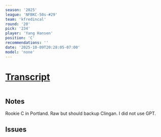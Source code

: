 ```yaml
---
season: '2025'
league: 'NFBKC-50s-#29'
team: 'kfredincal'
round: '20'
pick: '234'
player: 'Yang Hansen'
position: 'C'
recommendations: ''
date: '2025-10-09T20:28:05-07:00'
model: 'none'
---
```


# [Transcript]()

```

```

## Notes

Rookie C in Portland. Raw but should backup Clingan. I did not use GPT.

## Issues
